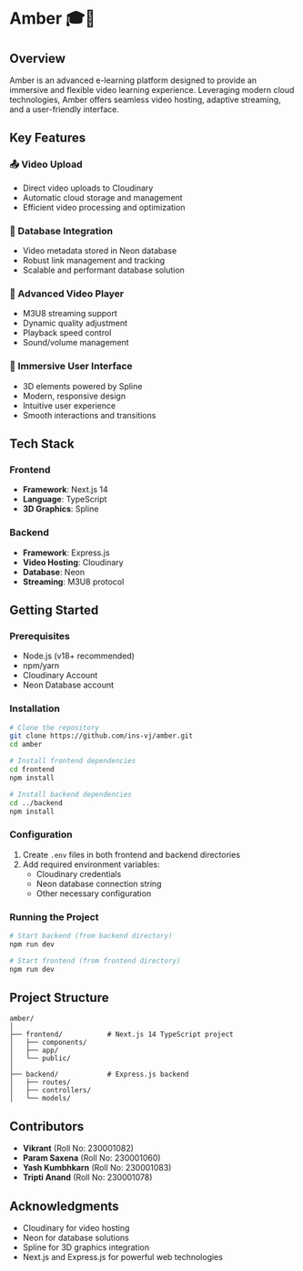 # Amber 🎓🎥

## Overview
Amber is an advanced e-learning platform designed to provide an immersive and flexible video learning experience. Leveraging modern cloud technologies, Amber offers seamless video hosting, adaptive streaming, and a user-friendly interface.

## Key Features

### 📤 Video Upload
- Direct video uploads to Cloudinary
- Automatic cloud storage and management
- Efficient video processing and optimization

### 🔗 Database Integration
- Video metadata stored in Neon database
- Robust link management and tracking
- Scalable and performant database solution

### 🎥 Advanced Video Player
- M3U8 streaming support
- Dynamic quality adjustment
- Playback speed control
- Sound/volume management

### 🌈 Immersive User Interface
- 3D elements powered by Spline
- Modern, responsive design
- Intuitive user experience
- Smooth interactions and transitions

## Tech Stack

### Frontend
- **Framework**: Next.js 14
- **Language**: TypeScript
- **3D Graphics**: Spline

### Backend
- **Framework**: Express.js
- **Video Hosting**: Cloudinary
- **Database**: Neon
- **Streaming**: M3U8 protocol

## Getting Started

### Prerequisites
- Node.js (v18+ recommended)
- npm/yarn
- Cloudinary Account
- Neon Database account

### Installation
```bash
# Clone the repository
git clone https://github.com/ins-vj/amber.git
cd amber

# Install frontend dependencies
cd frontend
npm install

# Install backend dependencies
cd ../backend
npm install
```

### Configuration
1. Create `.env` files in both frontend and backend directories
2. Add required environment variables:
   - Cloudinary credentials
   - Neon database connection string
   - Other necessary configuration

### Running the Project
```bash
# Start backend (from backend directory)
npm run dev

# Start frontend (from frontend directory)
npm run dev
```

## Project Structure
```
amber/
│
├── frontend/           # Next.js 14 TypeScript project
│   ├── components/
│   ├── app/
│   └── public/
│
├── backend/            # Express.js backend
│   ├── routes/
│   ├── controllers/
│   └── models/
```

## Contributors
- **Vikrant** (Roll No: 230001082)
- **Param Saxena** (Roll No: 230001060)
- **Yash Kumbhkarn** (Roll No: 230001083)
- **Tripti Anand** (Roll No: 230001078)



## Acknowledgments
- Cloudinary for video hosting
- Neon for database solutions
- Spline for 3D graphics integration
- Next.js and Express.js for powerful web technologies
